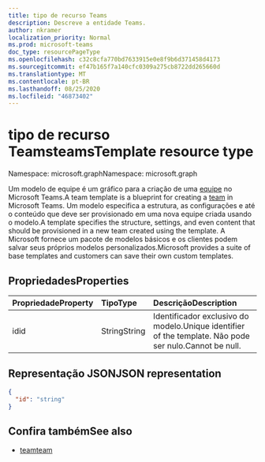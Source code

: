 ```yaml
---
title: tipo de recurso Teams
description: Descreve a entidade Teams.
author: nkramer
localization_priority: Normal
ms.prod: microsoft-teams
doc_type: resourcePageType
ms.openlocfilehash: c32c8cfa770bd7633915e0e8f9b6d371458d4173
ms.sourcegitcommit: ef47b165f7a140cfc0309a275cb8722dd265660d
ms.translationtype: MT
ms.contentlocale: pt-BR
ms.lasthandoff: 08/25/2020
ms.locfileid: "46873402"
---
```

# <a name="teamstemplate-resource-type"></a><span data-ttu-id="c85ab-103">tipo de recurso Teams</span><span class="sxs-lookup"><span data-stu-id="c85ab-103">teamsTemplate resource type</span></span>

<span data-ttu-id="c85ab-104">Namespace: microsoft.graph</span><span class="sxs-lookup"><span data-stu-id="c85ab-104">Namespace: microsoft.graph</span></span>

<span data-ttu-id="c85ab-105">Um modelo de equipe é um gráfico para a criação de uma [equipe](../resources/team.md) no Microsoft Teams.</span><span class="sxs-lookup"><span data-stu-id="c85ab-105">A team template is a blueprint for creating a [team](../resources/team.md) in Microsoft Teams.</span></span> <span data-ttu-id="c85ab-106">Um modelo especifica a estrutura, as configurações e até o conteúdo que deve ser provisionado em uma nova equipe criada usando o modelo.</span><span class="sxs-lookup"><span data-stu-id="c85ab-106">A template specifies the structure, settings, and even content that should be provisioned in a new team created using the template.</span></span> <span data-ttu-id="c85ab-107">A Microsoft fornece um pacote de modelos básicos e os clientes podem salvar seus próprios modelos personalizados.</span><span class="sxs-lookup"><span data-stu-id="c85ab-107">Microsoft provides a suite of base templates and customers can save their own custom templates.</span></span>

## <a name="properties"></a><span data-ttu-id="c85ab-108">Propriedades</span><span class="sxs-lookup"><span data-stu-id="c85ab-108">Properties</span></span>

| <span data-ttu-id="c85ab-109">Propriedade</span><span class="sxs-lookup"><span data-stu-id="c85ab-109">Property</span></span>            | <span data-ttu-id="c85ab-110">Tipo</span><span class="sxs-lookup"><span data-stu-id="c85ab-110">Type</span></span>     | <span data-ttu-id="c85ab-111">Descrição</span><span class="sxs-lookup"><span data-stu-id="c85ab-111">Description</span></span> |
|:------------------- |:-------- |:----------- |
| <span data-ttu-id="c85ab-112">id</span><span class="sxs-lookup"><span data-stu-id="c85ab-112">id</span></span>                  | <span data-ttu-id="c85ab-113">String</span><span class="sxs-lookup"><span data-stu-id="c85ab-113">String</span></span>   | <span data-ttu-id="c85ab-114">Identificador exclusivo do modelo.</span><span class="sxs-lookup"><span data-stu-id="c85ab-114">Unique identifier of the template.</span></span> <span data-ttu-id="c85ab-115">Não pode ser nulo.</span><span class="sxs-lookup"><span data-stu-id="c85ab-115">Cannot be null.</span></span> |

## <a name="json-representation"></a><span data-ttu-id="c85ab-116">Representação JSON</span><span class="sxs-lookup"><span data-stu-id="c85ab-116">JSON representation</span></span>

<!-- {
  "blockType": "resource",
  "@odata.type": "microsoft.graph.teamsTemplate",
  "baseType": "microsoft.graph.entity"
}-->

```json
{
  "id": "string"
}
```

## <a name="see-also"></a><span data-ttu-id="c85ab-117">Confira também</span><span class="sxs-lookup"><span data-stu-id="c85ab-117">See also</span></span>

- [<span data-ttu-id="c85ab-118">team</span><span class="sxs-lookup"><span data-stu-id="c85ab-118">team</span></span>](team.md)

